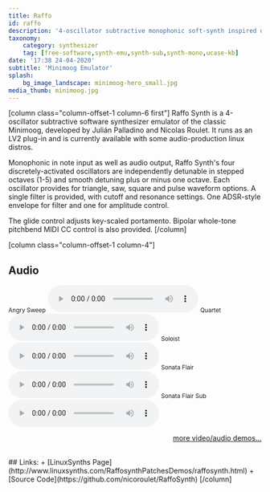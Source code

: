 ```yaml
---
title: Raffo
id: raffo
description: '4-oscillator subtractive monophonic soft-synth inspired on the classic Minimoog'
taxonomy:
    category: synthesizer
    tag: [free-software,synth-emu,synth-sub,synth-mono,ucase-kb]
date: '17:38 24-04-2020'
subtitle: 'Minimoog Emulator'
splash:
    bg_image_landscape: minimoog-hero_small.jpg
media_thumb: minimoog.jpg
---
```

[column class="column-offset-1 column-6 first"]
Raffo Synth is a 4-oscillator subtractive software synthesizer emulator of the classic Minimoog, developed by Julián Palladino and Nicolas Roulet. It runs as an LV2 plug-in and is currently available with some audio-production linux distros.

Monophonic in note input as well as audio output, Raffo Synth's four discretely-activated oscillators are independently detunable in stepped octaves (1-5) and smooth detuning plus or minus one octave. Each oscillator provides for triangle, saw, square and pulse waveform options. A single filter is provided, with cutoff and resonance settings. One ADSR-style envelope for filter and one for amplitude control.

The glide control adjusts key-scaled portamento. Bipolar whole-tone pitchbend MIDI CC control is also provided.
[/column]

[column class="column-offset-1 column-4"]
## Audio
<small>Angry Sweep</small>
![angrysweep.ogg](angrysweep.ogg)
<small>Quartet</small>
![quartet.ogg](quartet.ogg)
<small>Soloist</small>
![soloist.ogg](soloist.ogg)
<small>Sonata Flair</small>
![sonataflair.ogg](sonataflair.ogg)
<small>Sonata Flair Sub</small>
![sonataflairsub.ogg](sonataflairsub.ogg)
<br>
<p align="right">
 <a href="https://wiki.zynthian.org/index.php/Zynthian_Sound_Demos" target="_blank">more video/audio demos...</a>
</p>
<br>
## Links:
+ [LinuxSynths Page](http://www.linuxsynths.com/RaffosynthPatchesDemos/raffosynth.html)
+ [Source Code](https://github.com/nicoroulet/RaffoSynth)
[/column]

